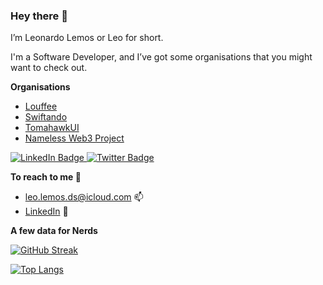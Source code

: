 ### Hey there 👋

I’m Leonardo Lemos or Leo for short. 

I'm a Software Developer, and I’ve got some organisations that you might want to check out.

**Organisations**

- [Louffee](https://github.com/louffee)
- [Swiftando](https://github.com/Swiftando)
- [TomahawkUI](https://github.com/Tomahawk-UI)
- [Nameless Web3 Project](https://github.com/Nameless-Web3-Project/backend)

<div id="badges">
  <a href="https://www.linkedin.com/in/leo-lemos/" target="_blank">
    <img src="https://img.shields.io/badge/LinkedIn-blue?style=for-the-badge&logo=linkedin&logoColor=white" alt="LinkedIn Badge" />
  </a>
  <a href="https://twitter.com/mrlemoos" target="_blank">
    <img src="https://img.shields.io/badge/Twitter-blue?style=for-the-badge&logo=twitter&logoColor=white" alt="Twitter Badge" />
  </a>
</div>

**To reach to me 🤜**

- [leo.lemos.ds@icloud.com](mailto:leo.lemos.ds@icloud.com) 📫
- [LinkedIn](https://www.linkedin.com/in/leo-lemos/) 🔎

**A few data for Nerds**

[![GitHub Streak](https://github-readme-streak-stats.herokuapp.com?user=mrlemoos&theme=omni&hide_border=true)](https://git.io/streak-stats)

[![Top Langs](https://github-readme-stats.vercel.app/api/top-langs/?username=mrlemoos&layout=compact&theme=vision-friendly-dark)](https://github.com/anuraghazra/github-readme-stats)


<!--
**mrlemoos/mrlemoos** is a ✨ _special_ ✨ repository because its `README.md` (this file) appears on your GitHub profile.

Here are some ideas to get you started:

- 🔭 I’m currently working on some projects despite the **
- 🌱 I’m currently learning ...
- 👯 I’m looking to collaborate on ...
- 🤔 I’m looking for help with ...
- 💬 Ask me about ...
- 📫 How to reach me: ...
- 😄 Pronouns: ...
- ⚡ Fun fact: ...
-->
